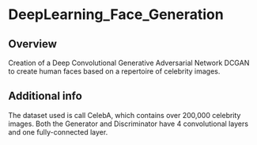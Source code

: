 # DeepLearning_Face_Generation
## Overview
Creation of a Deep Convolutional Generative Adversarial Network DCGAN to create human faces based on a repertoire of celebrity images.

## Additional info
The dataset used is call CelebA, which  contains over 200,000 celebrity images.
Both the Generator and Discriminator have 4 convolutional layers and one fully-connected layer. 
